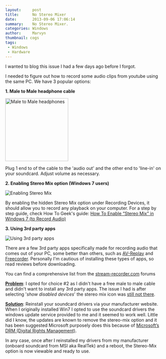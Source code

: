```yaml
---
layout:     post
title:      No Stereo Mixer
date:       2013-09-06 17:06:14
summary:    No Stereo Mixer.
categories: Windows
author:     Marvyn
thumbnail: cogs
tags:
 - Windows
 - Hardware
---
```


I wanted to blog this issue I had a few days ago before I forgot.

I needed to figure out how to record some audio clips from youtube using the same PC.  We have 3 popular options:
 

**1. Male to Male headphone cable**

<img src="http://img.alibaba.com/photo/11730506/Audio_Extension_Cable.jpg" alt="Male to Male headphones" width="200">
 
Plug 1 end to of the cable to the 'audio out' and the other end to 'line-in' on your soundcard.  Adjust volume as necessary.

**2. Enabling Stereo Mix option (Windows 7 users)**

![Enabling Stereo Mix](http://www.howtogeek.com/wp-content/uploads/2010/12/stereo_mix_03.png "Sound options")

By enabling the hidden Stereo Mix option under Recording Devices, it should allow you to record any playback on your computer.  For a step by step guide, check How To Geek's guide: [How To Enable “Stereo Mix” in Windows 7 (to Record Audio)](http://www.howtogeek.com/howto/39532/how-to-enable-stereo-mix-in-windows-7-to-record-audio/)
 

**3. Using 3rd party apps**

![Using 3rd party apps](http://www.freesoundrecorder.net/img/demo.png "Third Party Apps")


There are a few 3rd party apps specifically made for recording audio that comes out of your PC, some better than others, such as [AV-Replay](http://www.replay-av.com/) and [Freecorder](http://freecorder.com/).  Personally I'm cautious of installing these types of apps, so read reviews before downloading.

You can find a comprehensive list from the [stream-recorder.com](http://stream-recorder.com/forum/audio-video-recording-software-allows-record-sound-t5839.html?t=5839) forums

**<u>Problem</u>**:
I opted for choice #2 as I didn't have a free male to male cable and didn't want to install any 3rd party apps.  The issue I had is after selecting '*show disabled devices*' the stereo mix icon was <u>still not there</u>.

**<u>Solution</u>**:
Reinstall your soundcard drivers via your manufacturer website.  When I originally installed Win7 I opted to use the soundcard drivers the windows update service provided to me and it seemed to work well.  Little did I know, the updates are known to remove the stereo-mix option and it has been suggested Microsoft purposely does this because of [Microsoft’s DRM (Digital Rights Management)](http://faph.wordpress.com/2008/09/01/audacity-vista-stereo-mix-gone/).

In any case, once after I reinstalled my drivers from my manufacturer (onboard soundcard from MSI aka RealTek) and a reboot, the Stereo-Mix option is now viewable and ready to use.
